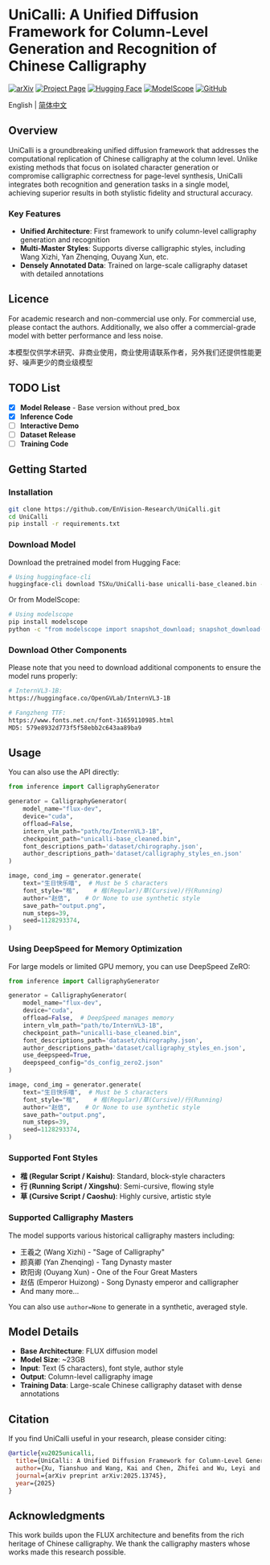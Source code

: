 # UniCalli: A Unified Diffusion Framework for Column-Level Generation and Recognition of Chinese Calligraphy

[![arXiv](https://img.shields.io/badge/arXiv-2025.13745-b31b1b.svg)](https://arxiv.org/abs/2510.13745)
[![Project Page](https://img.shields.io/badge/Project-Page-green)](https://envision-research.github.io/UniCalli/)
[![Hugging Face](https://img.shields.io/badge/HuggingFace-Model-yellow)](https://huggingface.co/TSXu/UniCalli-base)
[![ModelScope](https://img.shields.io/badge/ModelScope-Model-blue)](https://www.modelscope.cn/models/tianshuo/UniCalli-base)
[![GitHub](https://img.shields.io/github/stars/EnVision-Research/UniCalli?style=social)](https://github.com/EnVision-Research/UniCalli)

English | [简体中文](README_zh.md)

## Overview

UniCalli is a groundbreaking unified diffusion framework that addresses the computational replication of Chinese calligraphy at the column level. Unlike existing methods that focus on isolated character generation or compromise calligraphic correctness for page-level synthesis, UniCalli integrates both recognition and generation tasks in a single model, achieving superior results in both stylistic fidelity and structural accuracy.


### Key Features

- **Unified Architecture**: First framework to unify column-level calligraphy generation and recognition
- **Multi-Master Styles**: Supports diverse calligraphic styles, including Wang Xizhi, Yan Zhenqing, Ouyang Xun, etc.
- **Densely Annotated Data**: Trained on large-scale calligraphy dataset with detailed annotations

## Licence
For academic research and non-commercial use only. For commercial use, please contact the authors. Additionally, we also offer a commercial-grade model with better performance and less noise.

本模型仅供学术研究、非商业使用，商业使用请联系作者，另外我们还提供性能更好、噪声更少的商业级模型

## TODO List

- [x] **Model Release** - Base version without pred_box
- [x] **Inference Code**
- [ ] **Interactive Demo**
- [ ] **Dataset Release**
- [ ] **Training Code**

## Getting Started

### Installation

```bash
git clone https://github.com/EnVision-Research/UniCalli.git
cd UniCalli
pip install -r requirements.txt
```

### Download Model

Download the pretrained model from Hugging Face:

```bash
# Using huggingface-cli
huggingface-cli download TSXu/UniCalli-base unicalli-base_cleaned.bin --local-dir ./checkpoints
```

Or from ModelScope:

```bash
# Using modelscope
pip install modelscope
python -c "from modelscope import snapshot_download; snapshot_download('tianshuo/UniCalli-base', local_dir='./checkpoints')"
```

### Download Other Components
Please note that you need to download additional components to ensure the model runs properly:
```bash
# InternVL3-1B:
https://huggingface.co/OpenGVLab/InternVL3-1B

# Fangzheng TTF:
https://www.fonts.net.cn/font-31659110985.html
MD5: 579e8932d773f5f58ebb2c643aa89ba9
```

## Usage

You can also use the API directly:

```python
from inference import CalligraphyGenerator

generator = CalligraphyGenerator(
    model_name="flux-dev",
    device="cuda",
    offload=False,
    intern_vlm_path="path/to/InternVL3-1B",
    checkpoint_path="unicalli-base_cleaned.bin",
    font_descriptions_path='dataset/chirography.json',
    author_descriptions_path='dataset/calligraphy_styles_en.json'
)

image, cond_img = generator.generate(
    text="生日快乐喵",  # Must be 5 characters
    font_style="楷",    # 楷(Regular)/草(Cursive)/行(Running)
    author="赵佶",    # Or None to use synthetic style
    save_path="output.png",
    num_steps=39,
    seed=1128293374,
)
```

### Using DeepSpeed for Memory Optimization

For large models or limited GPU memory, you can use DeepSpeed ZeRO:

```python
from inference import CalligraphyGenerator

generator = CalligraphyGenerator(
    model_name="flux-dev",
    device="cuda",
    offload=False,  # DeepSpeed manages memory
    intern_vlm_path="path/to/InternVL3-1B",
    checkpoint_path="unicalli-base_cleaned.bin",
    font_descriptions_path='dataset/chirography.json',
    author_descriptions_path='dataset/calligraphy_styles_en.json',
    use_deepspeed=True,
    deepspeed_config="ds_config_zero2.json"
)

image, cond_img = generator.generate(
    text="生日快乐喵",  # Must be 5 characters
    font_style="楷",    # 楷(Regular)/草(Cursive)/行(Running)
    author="赵佶",    # Or None to use synthetic style
    save_path="output.png",
    num_steps=39,
    seed=1128293374,
)
```

### Supported Font Styles

- **楷 (Regular Script / Kaishu)**: Standard, block-style characters
- **行 (Running Script / Xingshu)**: Semi-cursive, flowing style
- **草 (Cursive Script / Caoshu)**: Highly cursive, artistic style

### Supported Calligraphy Masters

The model supports various historical calligraphy masters including:
- 王羲之 (Wang Xizhi) - "Sage of Calligraphy"
- 颜真卿 (Yan Zhenqing) - Tang Dynasty master
- 欧阳询 (Ouyang Xun) - One of the Four Great Masters
- 赵佶 (Emperor Huizong) - Song Dynasty emperor and calligrapher
- And many more...

You can also use `author=None` to generate in a synthetic, averaged style.

## Model Details

- **Base Architecture**: FLUX diffusion model
- **Model Size**: ~23GB
- **Input**: Text (5 characters), font style, author style
- **Output**: Column-level calligraphy image
- **Training Data**: Large-scale Chinese calligraphy dataset with dense annotations


## Citation

If you find UniCalli useful in your research, please consider citing:

```bibtex
@article{xu2025unicalli,
  title={UniCalli: A Unified Diffusion Framework for Column-Level Generation and Recognition of Chinese Calligraphy},
  author={Xu, Tianshuo and Wang, Kai and Chen, Zhifei and Wu, Leyi and Wen, Tianshui and Chao, Fei and Chen, Ying-Cong},
  journal={arXiv preprint arXiv:2025.13745},
  year={2025}
}
```

## Acknowledgments

This work builds upon the FLUX architecture and benefits from the rich heritage of Chinese calligraphy. We thank the calligraphy masters whose works made this research possible.

